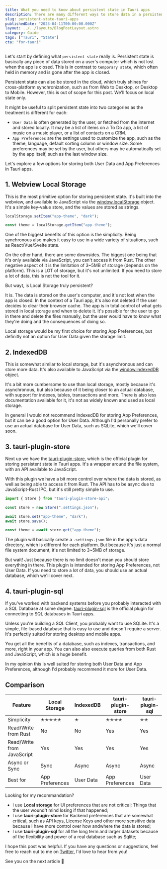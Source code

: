 ```yaml
---
title: What you need to know about persistent state in Tauri apps
description: There are many different ways to store data in a persistent way, in this post we'll a few options that are available to Tauri apps.
slug: persistent-state-tauri-apps
publishedDate: "2023-04-11T00:00:00.000Z"
layout: ../../layouts/BlogPostLayout.astro
category: Guide
tags: ["Tauri", "State"]
cta: "for-tauri"
---
```


Let's start by defining what `persistent state` really is. Persistent state is basically any piece of data stored on a user's computer which is not lost when the app is closed. This is in contrast to `temporary state`, which often held in memory and is gone after the app is closed.

Persistent state can also be stored in the cloud, which truly shines for cross-platform synchronization, such as from Web to Desktop, or Desktop to Mobile. However, this is out of scope for this post. We'll focus on local state only.

It might be useful to split persistent state into two categories as the treatment is different for each:

- `User Data` is often generated by the user, or fetched from the internet and stored locally. It may be a list of items on a To Do app, a list of music on a music player, or a list of contacts on a CRM.
- `App Preferences` are the settings used to customize the app, such as the theme, language, default sorting column or window size. Some preferences may be set by the user, but others may be automatically set by the app itself, such as the last window size.

Let's explore a few options for storing both User Data and App Preferences in Tauri apps.

## 1. Webview Local Storage

This is the most primitive option for storing persistent state. It's built into the webview, and available to JavaScript via the [window.localStorage](https://developer.mozilla.org/en-US/docs/Web/API/Window/localStorage) object. It's a simple key-value store, and the values are stored as strings.

```js
localStorage.setItem("app-theme", "dark");

const theme = localStorage.getItem("app-theme");
```

One of the biggest benefits of this option is the simplicity. Being synchronous also makes it easy to use in a wide variety of situations, such as React/Vue/Svelte state.

On the other hand, there are some downsides. The biggest one being that it's only available via JavaScript, you can't access it from Rust. The other negative aspect of it is the limitation of 3~5MB of storage (depends on the platform). This is a LOT of storage, but it's not unlimited. If you need to store a lot of data, this is not the tool for it.

But wayt, is Local Storage truly persistent?

It is. The data is stored on the user's computer, and it's not lost when the app is closed. In the context of a Tauri app, it's also not deleted if the user decides to clear their browser cache. The app is in total control of what gets stored in local storage and when to delete it. It's possible for the user to go in there and delete the files manually, but the user would have to know what they're doing and the consequences of doing so.

Local storage would be my first choice for storing App Preferences, but definitly not an option for User Data given the storage limit.

## 2. IndexedDB

This is somewhat similar to local storage, but it's asynchronous and can store more data. It's also available to JavaScript via the [window.indexedDB](https://developer.mozilla.org/en-US/docs/Web/API/Window/indexedDB) object.

It's a bit more cumbersome to use than local storage, mostly because it's asynchronous, but also because of it being closer to an actual database, with support for indexes, tables, transactions and more. There is also less documentation available for it, it's not as widely known and used as local storage.

In general I would not recommend IndexedDB for storing App Preferences, but it can be a good option for User Data. Although I'd personally prefer to use an actual database for User Data, such as SQLite, which we'll cover soon.

## 3. tauri-plugin-store

Next up we have the [tauri-plugin-store](https://github.com/tauri-apps/tauri-plugin-store), which is the official plugin for storing persistent state in Tauri apps. It's a wrapper around the file system, with an API available to JavaScript.

With this plugin we have a bit more control over where the data is stored, as well as being able to access it from Rust. The API has to be async due to JavaScript-Rust IPC, but it's still pretty simple to use.

```js
import { Store } from "tauri-plugin-store-api";

const store = new Store(".settings.json");

await store.set("app-theme", "dark");
await store.save();

const theme = await store.get("app-theme");
```

The plugin will basically create a `.settings.json` file in the app's data directory, which is different for each platform. But because it's just a normal file system document, it's not limited to 3~5MB of storage.

But wait! Just because there is no limit doesn't mean you should store everything in there. This plugin is intended for storing App Preferences, not User Data. If you need to store a lot of data, you should use an actual database, which we'll cover next.

## 4. tauri-plugin-sql

If you've worked with backend systems before you probably interacted with a SQL Database at some degree. [tauri-plugin-sql](https://github.com/tauri-apps/tauri-plugin-sql) is the official plugin for connecting to SQL databases in Tauri apps.

Unless you're building a SQL Client, you probably want to use SQLite. It's a simple, file-based database that is easy to use and doesn't require a server. It's perfectly suited for storing desktop and mobile apps.

You get all the benefits of a database, such as indexes, transactions, and more, right in your app. You can also also execute queries from both Rust and JavaScript, which is a huge benefit.

In my opinion this is well suited for storing both User Data and App Preferences, although I'd probably recommend it more for User Data.

## Comparison

| Feature                    | Local Storage   | IndexedDB | tauri-plugin-store | tauri-plugin-sql |
| -------------------------- | --------------- | --------- | ------------------ | ---------------- |
| Simplicity                 | ✭✭✭✭✭           | ✭         | ✭✭✭✭               | ✭✭               |
| Read/Write from Rust       | No              | No        | Yes                | Yes              |
| Read/Write from JavaScript | Yes             | Yes       | Yes                | Yes              |
| Async or Sync              | Sync            | Async     | Async              | Async            |
| Best for                   | App Preferences | User Data | App Preferences    | User Data        |

Looking for my recommandation?

- I use **Local storage** for UI preferences that are not critical; Things that the user wound't mind losing if that happened;
- I use **tauri-plugin-store** for Backend preferences that are somewhat critical, such as API keys, License Keys and other more sensitive data because I have more control over how andwhere the data is stored;
- I use **tauri-plugin-sql** for all the long term and larger datasets because of the flexibility and power of a real database such as Sqlite;

I hope this post was helpful. If you have any questions or suggestions, feel free to reach out to me on [Twitter](https://twitter.com/goenning), I'd love to hear from you!

See you on the next article 👋
